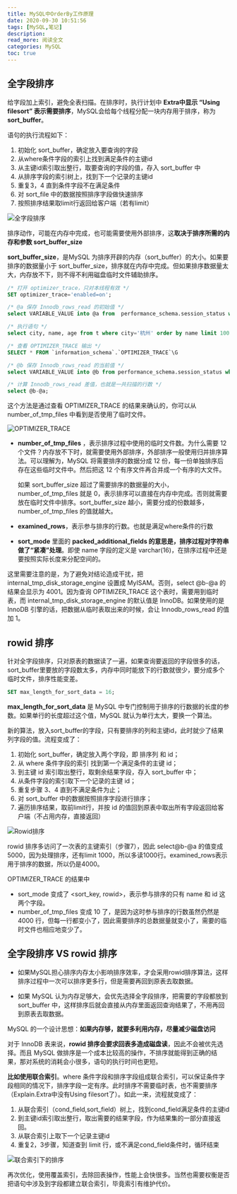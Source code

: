 ```yaml
---
title: MySQL中OrderBy工作原理
date: 2020-09-30 10:51:56
tags: [MySQL,笔记]
description: 
read_more: 阅读全文
categories: MySQL
toc: true
---
```


## 全字段排序

给字段加上索引，避免全表扫描。在排序时，执行计划中 **Extra中显示 “Using filesort” 表示需要排序**，MySQL会给每个线程分配一块内存用于排序，称为 **sort_buffer**。

语句的执行流程如下：

<!--more-->

1. 初始化 sort_buffer，确定放入要查询的字段
2. 从where条件字段的索引上找到满足条件的主键id
3. 从主键id索引取出整行，取要查询的字段的值，存入 sort_buffer 中
4. 从排序字段的索引树上，找到下一个记录的主键id
5. 重复3，4 直到条件字段不在满足条件
6. 对 sort_file 中的数据按照排序字段做快速排序
7. 按照排序结果取limit行返回给客户端（若有limit）

![全字段排序](image-20200930105056970.png)

排序动作，可能在内存中完成，也可能需要使用外部排序，这**取决于排序所需的内存和参数 sort_buffer_size**

**sort_buffer_size**，是MySQL 为排序开辟的内存（sort_buffer）的大小。如果要排序的数据量小于 sort_buffer_size，排序就在内存中完成。但如果排序数据量太大，内存放不下，则不得不利用磁盘临时文件辅助排序。

```sql
/* 打开 optimizer_trace，只对本线程有效 */
SET optimizer_trace='enabled=on'; 

/* @a 保存 Innodb_rows_read 的初始值 */
select VARIABLE_VALUE into @a from  performance_schema.session_status where variable_name = 'Innodb_rows_read';

/* 执行语句 */
select city, name, age from t where city='杭州' order by name limit 1000; 

/* 查看 OPTIMIZER_TRACE 输出 */
SELECT * FROM `information_schema`.`OPTIMIZER_TRACE`\G

/* @b 保存 Innodb_rows_read 的当前值 */
select VARIABLE_VALUE into @b from performance_schema.session_status where variable_name = 'Innodb_rows_read';

/* 计算 Innodb_rows_read 差值，也就是一共扫描的行数 */
select @b-@a;

```

这个方法是通过查看 OPTIMIZER_TRACE 的结果来确认的，你可以从 number_of_tmp_files 中看到是否使用了临时文件。

![OPTIMIZER_TRACE](image-20200930110432220.png)

+ **number_of_tmp_files** ，表示排序过程中使用的临时文件数。为什么需要 12个文件？内存放不下时，就需要使用外部排序，外部排序一般使用归并排序算法。可以理解为，MySQL 将需要排序的数据分成 12 份，每一份单独排序后存在这些临时文件中。然后把这 12 个有序文件再合并成一个有序的大文件。

  如果 sort_buffer_size 超过了需要排序的数据量的大小，number_of_tmp_files 就是 0，表示排序可以直接在内存中完成。否则就需要放在临时文件中排序。sort_buffer_size 越小，需要分成的份数越多，number_of_tmp_files 的值就越大。

+ **examined_rows**，表示参与排序的行数。也就是满足where条件的行数

+ **sort_mode** 里面的 **packed_additional_fields 的意思是，排序过程对字符串做了“紧凑”处理**。即使 name 字段的定义是 varchar(16)，在排序过程中还是要按照实际长度来分配空间的。

这里需要注意的是，为了避免对结论造成干扰，把 internal_tmp_disk_storage_engine 设置成 MyISAM。否则，select @b-@a 的结果会显示为 4001。因为查询 OPTIMIZER_TRACE 这个表时，需要用到临时表，而 internal_tmp_disk_storage_engine 的默认值是 InnoDB。如果使用的是 InnoDB 引擎的话，把数据从临时表取出来的时候，会让 Innodb_rows_read 的值加 1。

## rowid 排序

针对全字段排序，只对原表的数据读了一遍，如果查询要返回的字段很多的话，sort_buffer里要放的字段数太多，内存中同时能放下的行数就很少，要分成多个临时文件，排序性能变差。

```sql
SET max_length_for_sort_data = 16;
```

**max_length_for_sort_data** 是 MySQL 中专门控制用于排序的行数据的长度的参数。如果单行的长度超过这个值，MySQL 就认为单行太大，要换一个算法。

新的算法，放入sort_buffer的字段，只有要排序的列和主键id，此时就少了结果列字段的值。流程变成了：

1. 初始化 sort_buffer，确定放入两个字段，即 排序列 和 id；
2. 从 where 条件字段的索引 找到第一个满足条件的主键 id；
3. 到主键 id 索引取出整行，取剩余结果字段，存入 sort_buffer 中；
4. 从条件字段的索引取下一个记录的主键 id；
5. 重复步骤 3、4 直到不满足条件为止；
6. 对 sort_buffer 中的数据按照排序字段进行排序；
7. 遍历排序结果，取前limit行，并按 id 的值回到原表中取出所有字段返回给客户端（不占用内存，直接返回）

![Rowid排序](image-20200930145102540.png)

rowid 排序多访问了一次表的主键索引（步骤7），因此 select@b-@a 的值变成 5000，因为处理排序，还有limit 1000，所以多读1000行。examined_rows表示用于排序的数据，所以仍是4000。

OPTIMIZER_TRACE 的结果中

+ sort_mode 变成了 <sort_key, rowid>，表示参与排序的只有 name 和 id 这两个字段。
+ number_of_tmp_files 变成 10 了，是因为这时参与排序的行数虽然仍然是 4000 行，但每一行都变小了，因此需要排序的总数据量就变小了，需要的临时文件也相应地变少了。

## 全字段排序 VS rowid 排序

+ 如果MySQL担心排序内存太小影响排序效率，才会采用rowid排序算法，这样排序过程中一次可以排序更多行，但是需要再回到原表去取数据。

+ 如果 MySQL 认为内存足够大，会优先选择全字段排序，把需要的字段都放到 sort_buffer 中，这样排序后就会直接从内存里面返回查询结果了，不用再回到原表去取数据。

MySQL 的一个设计思想：**如果内存够，就要多利用内存，尽量减少磁盘访问**

对于 InnoDB 表来说，**rowid 排序会要求回表多造成磁盘读**，因此不会被优先选择。而且 MySQL 做排序是一个成本比较高的操作，不排序就能得到正确的结果，那对系统的消耗会小很多，语句的执行时间也更短。

**比如使用联合索引**。where 条件字段和排序字段组成联合索引，可以保证条件字段相同的情况下，排序字段一定有序。此时排序不需要临时表，也不需要排序（Explain.Extra中没有Using filesort了）。如此一来，流程就变成了：

1. 从联合索引（cond_field,sort_field）树上，找到cond_field满足条件的主键id
2. 到主键id索引取出整行，取出需要的结果字段，作为结果集的一部分直接返回。
3. 从联合索引上取下一个记录主键id
4. 重复2，3步骤，知道查到 limit 行，或不满足cond_field条件时，循环结束

![联合索引下的排序](image-20200930151003902.png)

再次优化，使用覆盖索引，去除回表操作，性能上会快很多。当然也需要权衡是否把语句中涉及到字段都建立联合索引，毕竟索引有维护代价。